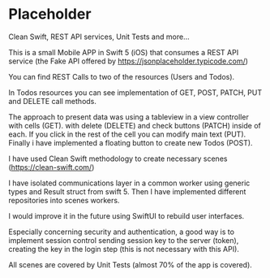 # Placeholder
Clean Swift, REST API services, Unit Tests and more...

This is a small Mobile APP in Swift 5 (iOS) that consumes a REST API service 
(the Fake API offered by https://jsonplaceholder.typicode.com/)

You can find REST Calls to two of the resources (Users and Todos).

In Todos resources you can see implementation of GET, POST, PATCH, PUT and DELETE call methods.

The approach to present data was using a tableview in a view controller with cells (GET).
with delete (DELETE) and check buttons (PATCH) inside of each.
If you click in the rest of the cell you can modify main text (PUT).
Finally i have implemented a floating button to create new Todos (POST).

I have used Clean Swift methodology to create necessary scenes (https://clean-swift.com/)

I have isolated communications layer in a common worker using generic types and Result struct from swift 5.
Then I have implemented different repositories into scenes workers.

I would improve it in the future using SwiftUI to rebuild user interfaces.

Especially concerning security and authentication, a good way is to implement session control 
sending session key to the server (token), creating the key in the login step (this is not necessary with this API).

All scenes are covered by Unit Tests (almost 70% of the app is covered).
